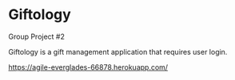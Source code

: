 # Giftology
Group Project #2

Giftology is a gift management application that requires user login.

https://agile-everglades-66878.herokuapp.com/


